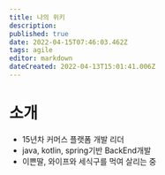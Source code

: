 ```yaml
---
title: 나의 위키
description: 
published: true
date: 2022-04-15T07:46:03.462Z
tags: agile
editor: markdown
dateCreated: 2022-04-13T15:01:41.006Z
---
```


# 소개
- 15년차 커머스 플랫폼 개발 리더
- java, kotlin, spring기반 BackEnd개발
- 이쁜딸, 와이프와 세식구를 먹여 살리는 중
